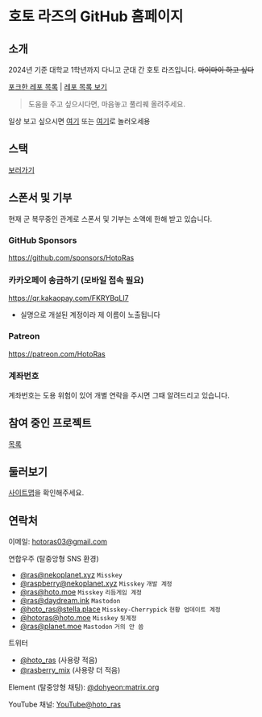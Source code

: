 # 호토 라즈의 GitHub 홈페이지
## 소개
2024년 기준 대학교 1학년까지 다니고 군대 간 호토 라즈입니다. ~~마이마이 하고 싶다~~

[포크한 레포 목록](./forklookup/index.md) | [레포 목록 보기](https://github.com/HotoRas?tab=repositories)

> 도움을 주고 싶으시다면, 마음놓고 풀리퀘 올려주세요.

일상 보고 싶으시면 [여기](https://nekoplanet.xyz/@ras) 또는 [여기](https://hoto.moe/@ras)로 놀러오세용

## 스택
[보러가기](./stacks/index.md)

<!--
## 스폰서
깃헙 스폰서 프로필 만들었어요! 원하시면 [여기](https://github.com/sponsors/HotoRas)에서 확인해보세요.

> 최소는 $1입니다. 해외 결제가 가능한 카드가 있어야 합니다.

## 기부
[Toss](https://toss.me/hotoras)
-->
## 스폰서 및 기부
현재 군 복무중인 관계로 스폰서 및 기부는 소액에 한해 받고 있습니다.

### GitHub Sponsors
https://github.com/sponsors/HotoRas

### 카카오페이 송금하기 (모바일 접속 필요)
https://qr.kakaopay.com/FKRYBqLI7
- 실명으로 개설된 계정이라 제 이름이 노출됩니다

### Patreon
https://patreon.com/HotoRas

### 계좌번호
계좌번호는 도용 위험이 있어 개별 연락을 주시면 그때 알려드리고 있습니다.

## 참여 중인 프로젝트
[목록](./projects/index.md)

## 둘러보기
[사이트맵](./sitemap/index.md)을 확인해주세요.

## 연락처
이메일: <hotoras03@gmail.com>

연합우주 (탈중앙형 SNS 환경)
- [@ras@nekoplanet.xyz](https://nekoplanet.xyz/@ras) `Misskey`
- [@raspberry@nekoplanet.xyz](https://nekoplanet.xyz/@raspberry) `Misskey` `개발 계정`
- [@ras@hoto.moe](https://hoto.moe/@ras) `Misskey` `리듬게임 계정`
- [@ras@daydream.ink](https://daydream.ink/@ras) `Mastodon`
- [@hoto_ras@stella.place](https://stella.place/@hoto_ras) `Misskey-Cherrypick` `현황 업데이트 계정`
- [@hotoras@hoto.moe](https://hoto.moe/@hotoras) `Misskey` `뒷계정`
- [@ras@planet.moe](https://planet.moe/@ras) `Mastodon` `거의 안 씀`

트위터
- [@hoto_ras](https://twitter.com/hoto_ras) (사용량 적음)
- [@rasberry_mix](https://twitter.com/rasberry_mix) (사용량 더 적음)

Element (탈중앙형 채팅): [@dohyeon:matrix.org](https://matrix.to/#/@dohyeon:matrix.org)

YouTube 채널: [YouTube@hoto_ras](https://youtube.com/@hoto_ras)
